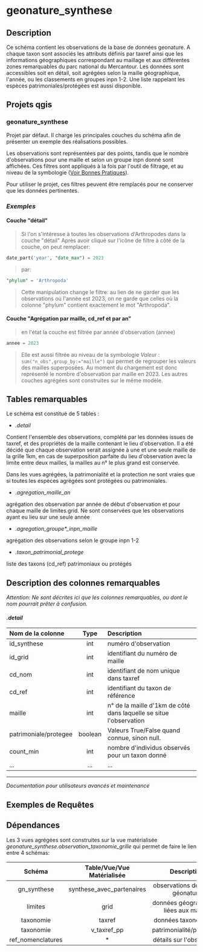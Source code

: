 # geonature_synthese 


## Description

Ce schéma contient les observations de la base de données geonature. 
A chaque taxon sont associés les attributs définis par taxref ainsi que les informations géographiques 
correspondant au maillage et aux différentes zones remarquables du parc national du Mercantour. 
Les données sont accessibles soit en détail, soit agrégées selon la maille géographique, l'année, ou les classements en groupes inpn 1-2. 
Une liste rappelant les espèces patrimoniales/protégées est aussi disponible.



## Projets qgis

### geonature_synthese

Projet par défaut. 
Il charge les principales couches du schéma afin de présenter un exemple des réalisations possibles.

Les observations sont représentées par des points, tandis que le nombre d'observations pour une maille et selon un groupe inpn donné sont affichées. 
Ces filtres sont appliqués à la fois par l'outil de filtrage, et au niveau de la symbologie ([Voir Bonnes Pratiques](../tutos/BonnesPratiques.md#filtres)).

Pour utiliser le projet, ces filtres peuvent être remplacés pour ne conserver que les données pertinentes.

### _Exemples_

#### Couche "détail"
	
>  Si l'on s'intéresse à toutes les observations d'Arthropodes dans la couche "détail"
	Après avoir cliqué sur l'icône de filtre à côté de la couche, on peut remplacer:

```sql
date_part('year', "date_max") = 2023
```
> par:
```sql
"phylum" = 'Arthropoda'
```
> Cette manipulation change le filtre: au lien de ne garder que les observations où l'année est 2023, on ne garde que celles où la colonne 
"phylum" contient exactement le mot "Arthropoda". 

#### Couche "Agrégation par maille, cd_ref et par an"
> en l'état la couche est filtrée par année d'observation (annee)
```sql
annee = 2023
```


> Elle est aussi filtrée au niveau de la symbologie
_Valeur_ : `sum("n_obs",group_by:="maille")`
> qui permet de regrouper les valeurs des mailles superposées. Au moment du chargement est donc représenté le nombre d'observation par maille en 2023.
> Les autres couches agrégées sont construites sur le même modèle. 



## Tables remarquables

Le schéma est constitué de 5 tables :

 - _.detail_ 

Contient l'ensemble des observations, complété par les données issues de taxref, et des propriétés de la maille contenant le lieu d'observation. 
Il a été décidé que chaque observation serait assignée à une et une seule maille de la grille 1km, en cas 
de superposition parfaite du lieu d'observation avec la limite entre deux mailles, la mailles au n° le plus grand est conservée. 

Dans les vues agrégées, la patrimonialité et la protection ne sont vraies que si toutes les espèces agrégées sont protégées ou patrimoniales. 

 - _.agregation_maille_an_

agrégation des observation par année de début d'observation et pour chaque maille de limites.grid. 
Ne sont conservées que les observations ayant eu lieu sur une seule année
 
 - _.agregation_groupe*\_inpn_maille_

agrégation des observations selon le groupe inpn 1-2 

 - _.taxon_patrimonial_protege_

liste des taxons (cd_ref) patrimoniaux ou protégés

## Description des colonnes remarquables
*Attention: Ne sont décrites ici que les colonnes remarquables, ou dont le nom pourrait prêter à confusion.*

#### _.detail_

| Nom de la colonne      | Type | Description     |
| :---        |    :----:   |          :--- |
| id_synthese      | int       | numéro d'observation   |
| id_grid   | int        | identifiant du numéro de maille |
| cd_nom   | int        | identifiant de nom unique dans taxref      |
| cd_ref   | int        | identifiant du taxon de référence      |
|maille | int |n° de la maille d'1km de côté dans laquelle se situe l'observation|
| patrimoniale/protegee| boolean| Valeurs True/False quand connue, sinon null. |
|count_min| int| nombre d'individus observés pour un taxon donné|
|...|...|...|


 


_____
_Documentation pour utilisateurs avancés et maintenance_

## Exemples de Requêtes

<!--
_Requêtes pour récupérer toutes les observations d'une espèce dont le nom valide commence par "ar"_

```sql
--Requête pour avoir tous les trucs commençant par "a" ou "A"
SELECT *
FROM table_1
WHERE nom_truc ILIKE 'a%'
```
-->
## Dépendances

Les 3 vues agrégées sont construites sur la vue matérialisée _geonature_synthese.observation_taxonomie_grille_ qui permet de faire le lien
entre 4 schémas: 

|Schéma| Table/Vue/Vue Matérialisée| Description| clef |
|:--:|:--:|:--:|:--:|
|gn_synthese|synthese_avec_partenaires |observations de la base géonature| - |
|limites|grid|données géographiques liées aux mailles | spatiale|
|taxonomie|taxref|données taxonomiques| _cd_nom_|
|taxonomie|v_taxref_pp |patrimonialité/protection|_cd_nom_|
|ref_nomenclatures|*|détails sur l'observation|_id_nomenclature\_\*_|
 
 
 <!-- -
 - [limites.grid](https://github.com/PnMercantour/limites/README.md#tables_remarquables) : données géographiques liées aux mailles - jointure géographique
  [limites.grid](https://github.com/PnMercantour/limites/limites/README.md#limites.communes) : données géographiques liées aux mailles - jointure géographique 

 - gn_synthese.synthese_avec_partenaires : observations de la base géonature
 - taxonomie.taxref : classification - jointure sur _cd_nom_
 - taxonomie.v_taxref_pp : patrimonialité/protection - jointure sur _cd_nom_
 - ref_nomenclatures.* : détails sur l'observation - jointure sur _id_nomenclature\_\*_


## Mises à jour

Tous les ans, ou quand les couches de références changent.

## Code de création des tables

[Ici](./sql/creation.sql)



 -->
